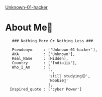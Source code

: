 [Unknown-01-hacker](https://github.com/unknown-01-hacker/)
 

# About Me🙂
```
   ### Nothing More Or Nothing Less ###

   Pseudonym     : ['Unknown-01-hacker'],
   AKA           : ['Unknown'],
   Real_Name     : [Hidden],          
   Country       : ['India🇮🇳'],
   Who_I_Am      : [
                   '',
                   'still studying😊',
                   'Noobie🤗'
                   ],
  Inspired_quote : ['cyber Power']
```
#
